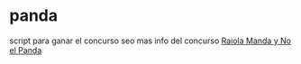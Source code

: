 # panda
script para ganar el concurso seo mas info del concurso <a href="https://www.raiolamandaynoelpanda.me">Raiola Manda y No el Panda</a>
